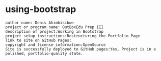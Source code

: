 # using-bootstrap
    author name: Denis Ahimbisibwe
    project or program name: OutBoxEdu Prep III
    description of project:Working in Bootstrap
    project setup instructions:Restructuring the Portfolio Page
    link to site on GitHub Pages:
    copyright and license information:OpenSource
    Site is successfully deployed to GitHub pages:Yes, Project is in a polished, portfolio-quality state.

